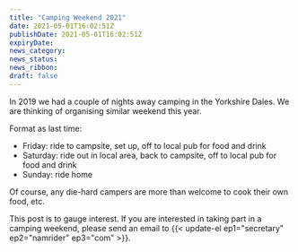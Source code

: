 ```yaml
---
title: "Camping Weekend 2021"
date: 2021-05-01T16:02:51Z
publishDate: 2021-05-01T16:02:51Z
expiryDate: 
news_category:
news_status: 
news_ribbon: 
draft: false
---
```


In 2019 we had a couple of nights away camping in the Yorkshire Dales. We are thinking of organising similar weekend this year. 

Format as last time: 

- Friday: ride to campsite, set up, off to local pub for food and drink
- Saturday: ride out in local area, back to campsite, off to local pub for food and drink
- Sunday: ride home

Of course, any die-hard campers are more than welcome to cook their own food, etc.

This post is to gauge interest. If you are interested in taking part in a camping weekend, please send an email to {{< update-el ep1="secretary" ep2="namrider" ep3="com" >}}.


